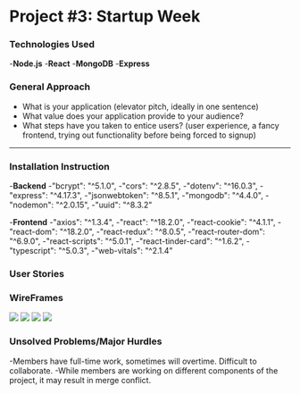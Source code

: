 # Project #3: Startup Week

### Technologies Used

-**Node.js**
-**React**
-**MongoDB**
-**Express**

### General Approach

- What is your application (elevator pitch, ideally in one sentence)
- What value does your application provide to your audience?
- What steps have you taken to entice users? (user experience, a fancy frontend, trying out functionality before being forced to signup)

---

### Installation Instruction

-**Backend**
    -"bcrypt": "^5.1.0",
    -"cors": "^2.8.5",
    -"dotenv": "^16.0.3",
    -"express": "^4.17.3",
    -"jsonwebtoken": "^8.5.1",
    -"mongodb": "^4.4.0",
    -"nodemon": "^2.0.15",
    -"uuid": "^8.3.2"

-**Frontend**
    -"axios": "^1.3.4",
    -"react": "^18.2.0",
    -"react-cookie": "^4.1.1",
    -"react-dom": "^18.2.0",
    -"react-redux": "^8.0.5",
    -"react-router-dom": "^6.9.0",
    -"react-scripts": "^5.0.1",
    -"react-tinder-card": "^1.6.2",
    -"typescript": "^5.0.3",
    -"web-vitals": "^2.1.4"
    
### User Stories


### WireFrames
<img src="https://imgur.com/aEmtR6T">

<img src="https://imgur.com/wUbPppV">

<img src="https://imgur.com/1aAN0Po">

<img src="https://imgur.com/41mVOQy">

### Unsolved Problems/Major Hurdles

-Members have full-time work, sometimes will overtime. Difficult to collaborate.
-While members are working on different components of the project, it may result in merge conflict.



